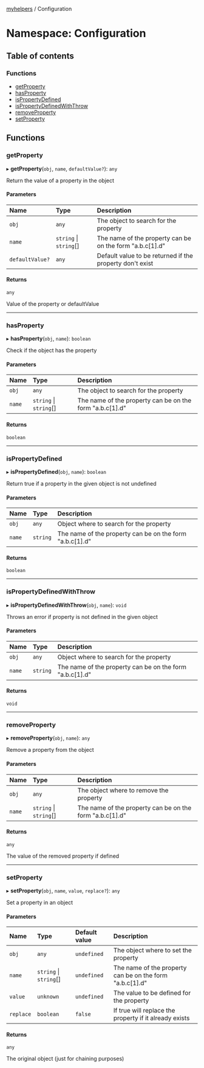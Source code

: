 [myhelpers](../README.md) / Configuration

# Namespace: Configuration

## Table of contents

### Functions

- [getProperty](Configuration.md#getproperty)
- [hasProperty](Configuration.md#hasproperty)
- [isPropertyDefined](Configuration.md#ispropertydefined)
- [isPropertyDefinedWithThrow](Configuration.md#ispropertydefinedwiththrow)
- [removeProperty](Configuration.md#removeproperty)
- [setProperty](Configuration.md#setproperty)

## Functions

### getProperty

▸ **getProperty**(`obj`, `name`, `defaultValue?`): `any`

Return the value of a property in the object

#### Parameters

| Name | Type | Description |
| :------ | :------ | :------ |
| `obj` | `any` | The object to search for the property |
| `name` | `string` \| `string`[] | The name of the property can be on the form "a.b.c[1].d" |
| `defaultValue?` | `any` | Default value to be returned if the property don't exist |

#### Returns

`any`

Value of the property or defaultValue

___

### hasProperty

▸ **hasProperty**(`obj`, `name`): `boolean`

Check if the object has the property

#### Parameters

| Name | Type | Description |
| :------ | :------ | :------ |
| `obj` | `any` | The object to search for the property |
| `name` | `string` \| `string`[] | The name of the property can be on the form "a.b.c[1].d" |

#### Returns

`boolean`

___

### isPropertyDefined

▸ **isPropertyDefined**(`obj`, `name`): `boolean`

Return true if a property in the given object is not undefined

#### Parameters

| Name | Type | Description |
| :------ | :------ | :------ |
| `obj` | `any` | Object where to search for the property |
| `name` | `string` | The name of the property can be on the form "a.b.c[1].d" |

#### Returns

`boolean`

___

### isPropertyDefinedWithThrow

▸ **isPropertyDefinedWithThrow**(`obj`, `name`): `void`

Throws an error if property is not defined in the given object

#### Parameters

| Name | Type | Description |
| :------ | :------ | :------ |
| `obj` | `any` | Object where to search for the property |
| `name` | `string` | The name of the property can be on the form "a.b.c[1].d" |

#### Returns

`void`

___

### removeProperty

▸ **removeProperty**(`obj`, `name`): `any`

Remove a property from the object

#### Parameters

| Name | Type | Description |
| :------ | :------ | :------ |
| `obj` | `any` | The object where to remove the property |
| `name` | `string` \| `string`[] | The name of the property can be on the form "a.b.c[1].d" |

#### Returns

`any`

The value of the removed property if defined

___

### setProperty

▸ **setProperty**(`obj`, `name`, `value`, `replace?`): `any`

Set a property in an object

#### Parameters

| Name | Type | Default value | Description |
| :------ | :------ | :------ | :------ |
| `obj` | `any` | `undefined` | The object where to set the property |
| `name` | `string` \| `string`[] | `undefined` | The name of the property can be on the form "a.b.c[1].d" |
| `value` | `unknown` | `undefined` | The value to be defined for the property |
| `replace` | `boolean` | `false` | If true will replace the property if it already exists |

#### Returns

`any`

The original object (just for chaining purposes)
